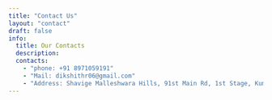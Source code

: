 ```yaml
---
title: "Contact Us"
layout: "contact"
draft: false
info: 
  title: Our Contacts
  description:
  contacts: 
    - "phone: +91 8971059191"
    - "Mail: dikshithr06@gmail.com"
    - "Address: Shavige Malleshwara Hills, 91st Main Rd, 1st Stage, Kumaraswamy Layout, Bengaluru, Karnataka 560078"
---
```

